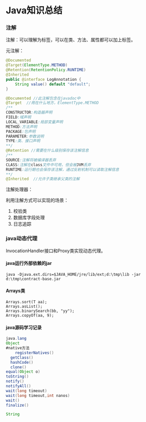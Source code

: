 # Java知识总结

### 注解

注解：可以理解为标签，可以在类、方法、属性都可以加上标签。

元注解：

~~~java
@Documented
@Target(ElementType.METHOD)
@Retention(RetentionPolicy.RUNTIME)
@Inherited
public @interface LogAnnotation {
	String value() default "default";
}

@Documented //此注解包含在javadoc中
@Target  //用在什么地方，ElementType.METHOD
/**
CONSTRUCTOR:构造器声明
FIELD:域声明
LOCAL_VARIABLE:局部变量声明
METHOD:方法声明
PACKAGE:包声明
PARAMETER:参数说明
TYPE:类、接口声明
**/
@Retention //需要在什么级别保存该注解信息
/**
SOURCE:注解将被编译器丢弃
CLASS:注解在class文件中可用，但会被JVM丢弃
RUNTIME:运行期也会保存该注解，通过反射机制可以读取注解信息
**/
@Inherited  //允许子类继承父类的注解
~~~



注解处理器：



利用注解方式可以实现的场景：

1. 校验类
2. 数据库字段处理
3. 日志追踪



### java动态代理

InvocationHandler接口和Proxy类实现动态代理。



#### java运行外部依赖的jar

~~~shell
java -Djava.ext.dirs=$JAVA_HOME/jre/lib/ext;d:\tmp\lib -jar d:\tmp\contract-base.jar
~~~

#### Arrays类

~~~
Arrays.sort(T aa);
Arrays.asList();
Arrays.binarySearch(bb, "yy");
Arrays.copyOf(aa, 9);
~~~

#### java源码学习记录

~~~java
java.lang
Object
#native方法
	registerNatives()
  getClass()
  hashCode()
  clone()
equal(Object o)
toString()
notify()
notifyAll()
wait(long timeout)
wait(long timeout,int nanos)
wait()
finalize()

String





~~~





